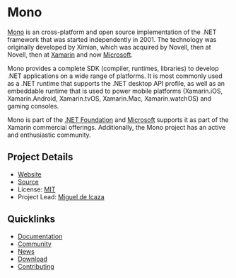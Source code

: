 # Mono

[Mono](http://mono-project.com) is an cross-platform and open source implementation of the .NET framework 
that was started independently in 2001.   The technology was originally developed
by Ximian, which was acquired by Novell, then at Novell, then at [Xamarin](http://xamarin.com) and 
now [Microsoft](http://microsoft.com).

Mono provides a complete SDK (compiler, runtimes, libraries) to develop .NET applications on 
a wide range of platforms. It is most commonly used as a .NET runtime that supports the .NET desktop
API profile, as well as an embeddable runtime that is used to power mobile platforms (Xamarin.iOS,
Xamarin.Android, Xamarin.tvOS, Xamarin.Mac, Xamarin.watchOS) and gaming consoles.

Mono is part of the [.NET Foundation](https://dotnetfoundation.org/) and [Microsoft](https://microsoft.com)
supports it as part of the Xamarin commercial offerings. Additionally, the Mono project has an active and 
enthusiastic community. 

## Project Details

- [Website](http://www.mono-project.com/)
- [Source](https://github.com/mono/mono)
- License: [MIT](https://github.com/mono/mono/blob/master/LICENSE)
- Project Lead: [Miguel de Icaza](https://github.com/migueldeicaza)

## Quicklinks

- [Documentation](http://www.mono-project.com/docs/)
- [Community](http://www.mono-project.com/community/)
- [News](http://www.mono-project.com/news/)
- [Download](http://www.mono-project.com/download/)
- [Contributing](http://www.mono-project.com/community/contributing/)
